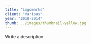 ```yaml
---
title: "Logomarks"
client: "Various"
year: "2010-2014"
thumb: ../images/thumbnail-yellow.jpg
---
```


Write a description
